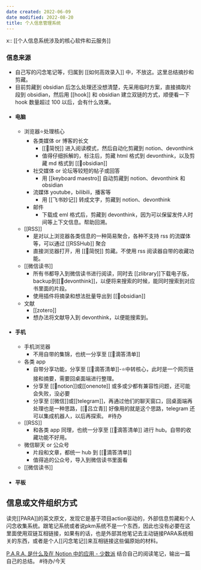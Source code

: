 ```yaml
---
date created: 2022-06-09
date modified: 2022-08-20
title: 个人信息管理系统
---
```


x:: [[个人信息系统涉及的核心软件和云服务]]

### 信息来源

- 自己写的闪念笔记等，归属到 [[如何高效录入]] 中，不放这。这里总结摘抄和剪藏。
- 目前剪藏到 obsidian 后怎么处理还没想清楚，先采用临时方案，直接摘取片段到 obsidian，然后用 [[hook]] 和 obsidian 建立双链的方式，顺便看一下 hook 数量超过 100 以后，会有什么效果。
- #### 电脑
	- 浏览器⭐️处理核心
		- 各类媒体 or 博客的长文
			- [[🤖简悦]] 进入阅读模式，然后自动化剪藏到 notion、devonthink
			- 值得仔细拆解的，标注后，剪藏 html 格式到 devonthink，以及剪藏 md 格式到 [[🤖obsidian]]
		- 社交媒体 or 论坛等较短的帖子或回答
			- 用 [[keyboard maestro]] 自动剪藏到 notion、devonthink 和 obsidian
		- 流媒体 youtube，bilibili，播客等
			- 用 [[飞书妙记]] 转成文字，剪藏到 notion、devonthink
		- 邮件
			- 下载成 eml 格式后，剪藏到 devonthink，因为可以保留发件人时间等上下文信息。帮助回溯。
	- [[RSS]]
		- 是对以上浏览器各类信息的一种简易聚合，各种不支持 rss 的流媒体等，可以通过 [[RSSHub]] 聚合
		- 直接浏览器打开，用 [[🤖简悦]] 剪藏。不使用 rss 阅读器自带的收藏功能。
	- [[微信读书]]
		- 所有书都导入到微信读书进行阅读，同时去 [[zlibrary]]下载电子版，backup到[[🤖devonthink]]，以便将来搜索的时候，能同时搜索到对应书里面的片段。
		- 使用插件将摘录和想法批量导出到 [[🤖obsidian]]
	- 文献
		- [[zotero]]
		- 想办法将文献导入到 devonthink，以便能搜索到。
- #### 手机
	- 手机浏览器
		- 不用自带的集锦，也统一分享至 [[🤖滴答清单]]
	- 各类 app
		- 自带分享功能，分享至 [[🤖滴答清单]]-⭐️中转核心，此时是一个网页链接和摘要，需要回桌面端进行整理。
		- 分享至 [[🤖notion]]或[[onenote]] 或多或少都有兼容性问题，还可能会失败，没必要
		- 分享至 [[微信]]或[[telegram]]，再通过他们的聊天窗口，回桌面端再处理也是一种思路，[[🧑吕立青]] 好像用的就是这个思路，telegram 还可以集成机器人，以后再探索。 #待办
	- [[RSS]]
		- 和各类 app 同理，也统一分享至 [[🤖滴答清单]] 进行 hub。自带的收藏功能不好用。
	- 微信聊天 or 公众号
		- 片段和文章，都统一 hub 到 [[🤖滴答清单]]
		- 值得追的公众号，导入到微信读书里面看
	- [[微信读书]]
- #### 平板

## 信息或文件组织方式

读完[[PARA]]的英文原文，发现它是基于项目action驱动的，外部信息剪藏和个人闪念收集系统。跟笔记系统或者说pkm系统不是一个东西，因此也没有必要在这里面使用双链互相链接，如果有的话，也是外部其他笔记去主动链接PARA系统相关的东西，或者是个人[[闪念笔记]]来互相链接这些偏原始的材料。

[P.A.R.A. 是什么及在 Notion 中的应用 - 少数派](https://sspai.com/post/61459) 结合自己的阅读笔记，输出一篇自己的总结。 #待办/今天
